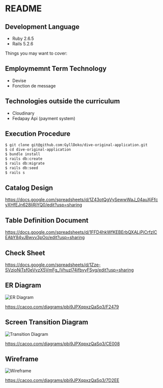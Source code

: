# README

## Development Language

- Ruby 2.6.5
- Rails 5.2.6

Things you may want to cover:

## Employmemnt Term Technology

- Devise
- Fonction de message

## Technologies outside the curriculum

- Cloudinary
- Fedapay Api (payment system)

## Execution Procedure

```bash
$ git clone git@github.com:GyllDoko/dive-original-application.git
$ cd dive-original-application
$ bundle install
$ rails db:create
$ rails db:migrate
$ rails db:seed
$ rails s
```

## Catalog Design

https://docs.google.com/spreadsheets/d/1Z43otQgVySewwWaJ_04auXjFfcyXHfEJn628IjRiYQ0/edit?usp=sharing

## Table Definition Document

https://docs.google.com/spreadsheets/d/1FFD4hkWfKEBErbQXALjPiCrfzlCEAbY84vJBwvv3pOo/edit?usp=sharing


## Check Sheet

https://docs.google.com/spreadsheets/d/1Zze-SVzioNiTsf0eVvzX5VmFg_IVhuzl74ifbvyFSyg/edit?usp=sharing


## ER Diagram

![ER Diagram](https://user-images.githubusercontent.com/65257248/138926131-9d63566f-8e72-420e-b147-bc5c23c49d11.PNG)

https://cacoo.com/diagrams/pbi9JPXqpxzQaSq3/F2479

## Screen Transition Diagram

![Transition Diagram](https://user-images.githubusercontent.com/65257248/138926316-b93f8f72-8b1a-498b-9501-abef89c65991.PNG)

https://cacoo.com/diagrams/pbi9JPXqpxzQaSq3/CE008


## Wireframe

![Wireframe](https://user-images.githubusercontent.com/65257248/138857129-1cafa189-e447-40e0-9cc0-48e064be3b9b.PNG)

https://cacoo.com/diagrams/pbi9JPXqpxzQaSq3/7D2EE

